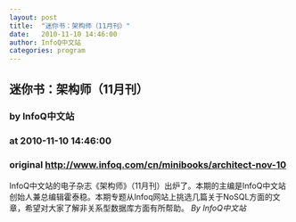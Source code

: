 ```yaml
---
layout: post
title:  "迷你书：架构师（11月刊）"
date:   2010-11-10 14:46:00
author: InfoQ中文站
categories: program
---
```


## 迷你书：架构师（11月刊）
### by InfoQ中文站
### at 2010-11-10 14:46:00
### original <http://www.infoq.com/cn/minibooks/architect-nov-10>

InfoQ中文站的电子杂志《架构师》（11月刊）出炉了。本期的主编是InfoQ中文站创始人兼总编辑霍泰稳。本期专题从Infoq网站上挑选几篇关于NoSQL方面的文章，希望对大家了解非关系型数据库方面有所帮助。 <i>By InfoQ中文站</i>